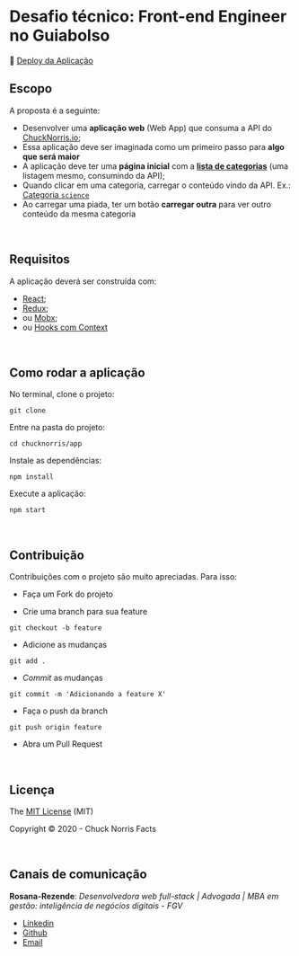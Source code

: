 # Desafio técnico: Front-end Engineer no Guiabolso

:dash: [Deploy da Aplicação](https://rosanarezende.github.io/chucknorris/)

## Escopo

A proposta é a seguinte:

- Desenvolver uma **aplicação web** (Web App) que consuma a API do [ChuckNorris.io](https://api.chucknorris.io/);
- Essa aplicação deve ser imaginada como um primeiro passo para **algo que será maior**
- A aplicação deve ter uma **página inicial** com a [**lista de categorias**](https://api.chucknorris.io/jokes/categories) (uma listagem mesmo, consumindo da API);
- Quando clicar em uma categoria, carregar o conteúdo vindo da API. Ex.: [Categoria `science`](https://api.chucknorris.io/jokes/random?category=science)
- Ao carregar uma piada, ter um botão **carregar outra** para ver outro conteúdo da mesma categoria

<br>

## Requisitos

A aplicação deverá ser construída com:

- [React](https://facebook.github.io/react/);
- [Redux](http://redux.js.org/);
- ou [Mobx](https://mobx.js.org/);
- ou [Hooks com Context](https://pt-br.reactjs.org/docs/hooks-reference.html)

<br>

## Como rodar a aplicação

No terminal, clone o projeto:
```
git clone 
```

Entre na pasta do projeto:
```
cd chucknorris/app
```

Instale as dependências:
```
npm install
```

Execute a aplicação:
```
npm start 
```
<br>

## Contribuição

Contribuições com o projeto são muito apreciadas. Para isso:

- Faça um Fork do projeto

- Crie uma branch para sua feature
```
git checkout -b feature
```

- Adicione as mudanças
```
git add . 
```

- _Commit_ as mudanças 
```
git commit -m 'Adicionando a feature X'
```

- Faça o push da branch 
```
git push origin feature
```

- Abra um Pull Request

<br>

## Licença

The [MIT License]() (MIT)

Copyright :copyright: 2020 - Chuck Norris Facts

<br>

## Canais de comunicação

**Rosana-Rezende**: *Desenvolvedora web full-stack | Advogada | MBA em gestão: inteligência de negócios digitais - FGV*

- [Linkedin](https://www.linkedin.com/in/rosanarezende/)
- [Github](https://github.com/rosanarezende)
- [Email](rezende_rosana@hotmail.com)



